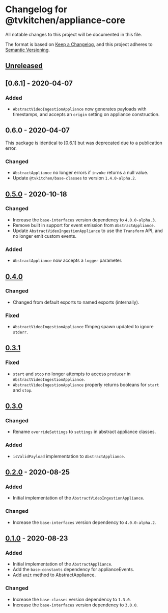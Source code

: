 # Changelog for @tvkitchen/appliance-core

All notable changes to this project will be documented in this file.

The format is based on [Keep a Changelog](https://keepachangelog.com/en/1.0.0/),
and this project adheres to [Semantic Versioning](https://semver.org/spec/v2.0.0.html).

## [Unreleased]

## [0.6.1] - 2020-04-07
### Added
- `AbstractVideoIngestionAppliance` now generates payloads with timestamps, and accepts an `origin` setting on appliance construction.

## 0.6.0 - 2020-04-07
This package is identical to [0.6.1] but was deprecated due to a publication error.

### Changed
- `AbstractAppliance` no longer errors if `invoke` returns a null value.
- Update `@tvkitchen/base-classes` to version `1.4.0-alpha.2`.

## [0.5.0] - 2020-10-18
### Changed
- Increase the `base-interfaces` version dependency to `4.0.0-alpha.3`.
- Remove built in support for event emission from `AbstractAppliance`.
- Update `AbstractVideoIngestionAppliance` to use the `Transform` API, and no longer emit custom events.

### Added
- `AbstractAppliance` now accepts a `logger` parameter.

## [0.4.0]
### Changed
- Changed from default exports to named exports (internally).

### Fixed
- `AbstractVideoIngestionAppliance` ffmpeg spawn updated to ignore `stderr`.

## [0.3.1]
### Fixed
- `start` and `stop` no longer attempts to access `producer` in `AbstractVideoIngestionAppliance`.
- `AbstractVideoIngestionAppliance` properly returns booleans for `start` and `stop`.

## [0.3.0]
### Changed
- Rename `overrideSettings` to `settings` in abstract appliance classes.

### Added
- `isValidPayload` implementation to `AbstractAppliance`.

## [0.2.0] - 2020-08-25
### Added
- Initial implementation of the `AbstractVideoIngestionAppliance`.

### Changed
- Increase the `base-interfaces` version dependency to `4.0.0-alpha.2`.
 
## [0.1.0] - 2020-08-23
### Added
- Initial implementation of the `AbstractAppliance`.
- Add the `base-constants` dependency for applianceEvents.
- Add `emit` method to AbstractAppliance.

### Changed
- Increase the `base-classes` version dependency to `1.3.0`.
- Increase the `base-interfaces` version dependency to `3.0.0`.

[Unreleased]: https://github.com/tvkitchen/appliances/compare/@tvkitchen/appliance-video-file-ingestion@0.6.0...HEAD
[0.6.0]: https://github.com/tvkitchen/appliances/releases/tag/@tvkitchen/appliance-core@0.6.0
[0.5.0]: https://github.com/tvkitchen/appliances/releases/tag/@tvkitchen/appliance-core@0.5.0
[0.4.0]: https://github.com/tvkitchen/appliances/releases/tag/@tvkitchen/appliance-core@0.4.0
[0.3.1]: https://github.com/tvkitchen/appliances/releases/tag/@tvkitchen/appliance-core@0.3.1
[0.3.0]: https://github.com/tvkitchen/appliances/releases/tag/@tvkitchen/appliance-core@0.3.0
[0.2.0]: https://github.com/tvkitchen/appliances/releases/tag/@tvkitchen/appliance-core@0.2.0
[0.1.0]: https://github.com/tvkitchen/appliances/releases/tag/@tvkitchen/appliance-core@0.1.0
